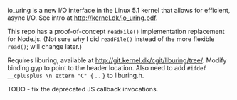 io_uring is a new I/O interface in the Linux 5.1 kernel that allows for efficient, async I/O. See intro at http://kernel.dk/io_uring.pdf.

This repo has a proof-of-concept `readFile()` implementation replacement for Node.js. (Not sure why I did `readFile()` instead of the more flexible `read()`; will change later.)

Requires liburing, available at http://git.kernel.dk/cgit/liburing/tree/. Modify binding.gyp to point to the header location. Also need to add `#ifdef __cplusplus \n extern "C" {` ... `}` to liburing.h.

TODO - fix the deprecated JS callback invocations.
